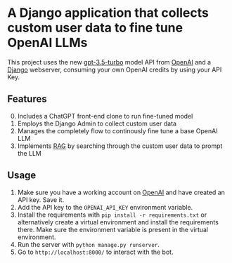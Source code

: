 # A Django application that collects custom user data to fine tune OpenAI LLMs

This project uses the new [gpt-3.5-turbo](https://platform.openai.com/docs/guides/chat/chat-completions-beta) model API from [OpenAI](https://openai.com/) and a [Django](https://www.djangoproject.com/) webserver, consuming your own OpenAI credits by using your API Key.

## Features

0. Includes a ChatGPT front-end clone to run fine-tuned model
1. Employs the Django Admin to collect custom user data
2. Manages the completely flow to continously fine tune a base OpenAI LLM
3. Implements [RAG](https://research.ibm.com/blog/retrieval-augmented-generation-RAG) by searching through the custom user data to prompt the LLM

## Usage

1. Make sure you have a working account on [OpenAI](https://openai.com/) and have created an API key. Save it.
2. Add the API key to the `OPENAI_API_KEY` environment variable.
3. Install the requirements with `pip install -r requirements.txt` or alternatively create a virtual environment and install the requirements there. Make sure the environment variable is present in the virtual environment.
4. Run the server with `python manage.py runserver`.
5. Go to `http://localhost:8000/` to interact with the bot.
